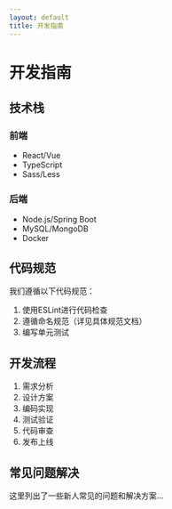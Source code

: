 ```yaml
---
layout: default
title: 开发指南
---
```


# 开发指南

## 技术栈

### 前端
- React/Vue
- TypeScript
- Sass/Less

### 后端
- Node.js/Spring Boot
- MySQL/MongoDB
- Docker

## 代码规范

我们遵循以下代码规范：

1. 使用ESLint进行代码检查
2. 遵循命名规范（详见具体规范文档）
3. 编写单元测试

## 开发流程

1. 需求分析
2. 设计方案
3. 编码实现
4. 测试验证
5. 代码审查
6. 发布上线

## 常见问题解决

这里列出了一些新人常见的问题和解决方案...
